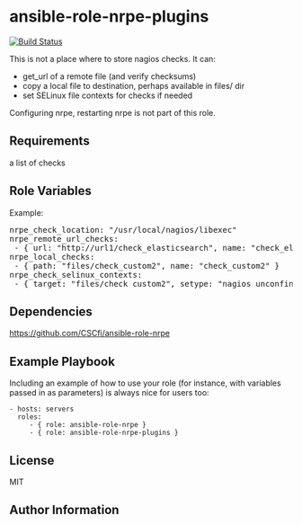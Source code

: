 ansible-role-nrpe-plugins
=========

[![Build Status](https://travis-ci.org/CSCfi/ansible-role-nrpe-plugins.svg?branch=master)](https://travis-ci.org/CSCfi/ansible-role-nrpe-plugins)

This is not a place where to store nagios checks. It can:

 - get_url of a remote file (and verify checksums)
 - copy a local file to destination, perhaps available in files/ dir
 - set SELinux file contexts for checks if needed

Configuring nrpe, restarting nrpe is not part of this role.

Requirements
------------

a list of checks


Role Variables
--------------

Example:
<pre>
nrpe_check_location: "/usr/local/nagios/libexec"
nrpe_remote_url_checks:
 - { url: "http://url1/check_elasticsearch", name: "check_elasticsearch", checksum: "7e39171be1095b3c6a35c9649e3d5e73bcf76a3647b99fd7a205248a35d6a6f9" }
nrpe_local_checks:
 - { path: "files/check_custom2", name: "check_custom2" }
nrpe_check_selinux_contexts:
 - { target: "files/check_custom2", setype: "nagios_unconfined_plugin_exec_t", state: "present" }
</pre>

Dependencies
------------

https://github.com/CSCfi/ansible-role-nrpe

Example Playbook
----------------

Including an example of how to use your role (for instance, with variables passed in as parameters) is always nice for users too:

    - hosts: servers
      roles:
         - { role: ansible-role-nrpe }
         - { role: ansible-role-nrpe-plugins }

License
-------

MIT

Author Information
------------------

